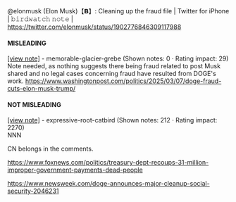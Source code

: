 @elonmusk (Elon Musk)【𝗕】: Cleaning up the fraud file | Twitter for iPhone | 𝚋𝚒𝚛𝚍𝚠𝚊𝚝𝚌𝚑 𝚗𝚘𝚝𝚎 | https://twitter.com/elonmusk/status/1902776846309117988

#### MISLEADING

[[view note]](https://x.com/i/birdwatch/n/1902803134457524386) - memorable-glacier-grebe (Shown notes: 0 · Rating impact: 29)\
Note needed, as nothing suggests there being fraud related to post Musk shared and no legal cases concerning fraud have resulted from DOGE's work. https://www.washingtonpost.com/politics/2025/03/07/doge-fraud-cuts-elon-musk-trump/ 

#### NOT MISLEADING

[[view note]](https://x.com/i/birdwatch/n/1902822988803625056) - expressive-root-catbird (Shown notes: 212 · Rating impact: 2270)\
NNN

CN belongs in the comments.

https://www.foxnews.com/politics/treasury-dept-recoups-31-million-improper-government-payments-dead-people

https://www.newsweek.com/doge-announces-major-cleanup-social-security-2046231
